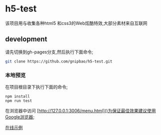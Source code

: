 # h5-test
该项目用与收集各种html5 和css3的Web炫酷特效,大部分素材来自互联网
## development
请先切换到gh-pages分支,然后执行下面命令;
```bash
git clone https://github.com/gnipbao/h5-test.git
```
### 本地预览
在项目根目录下执行下面的命令;
```
npm install
npm run test
```
在浏览器中访问 [http://127.0.0.1:3006/menu.html]()为保证最佳效果建议使用Google浏览器;

[在线示例](http://gnipbao.github.io/h5-test/menu.html)




